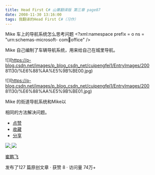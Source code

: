 ```yaml
---
title: Head First C# 山寨翻译版 第三章 page87
date: 2008-11-30 13:16:00
tags: 我翻译的Head First C#（习作）
---
```

Mike  车上的导航系统怎么思考问题  <?xml:namespace prefix = o ns = "urn:schemas-microsoft-
com:office:office" />

Mike  自己编制了车辆导航系统，用来给自己在城里导航。

![](https://p-blog.csdn.net/images/p_blog_csdn_net/cuipengfei1/EntryImages/200
81130/%E6%88%AA%E5%9B%BE00.jpg)

![](https://p-blog.csdn.net/images/p_blog_csdn_net/cuipengfei1/EntryImages/200
81130/%E6%88%AA%E5%9B%BE01.jpg)

Mike  的街道导航系统和Mike以

相同的方法解决问题。

  * [ 点赞  ](javascript:;)
  * [ 收藏  ](javascript:;)
  * [ 分享 ](javascript:;)

[ ![](https://profile.csdnimg.cn/5/2/5/3_cuipengfei1)
![](https://g.csdnimg.cn/static/user-reg-year/1x/11.png)
](https://blog.csdn.net/cuipengfei1)

[ 崔鹏飞 ](https://blog.csdn.net/cuipengfei1)

发布了127 篇原创文章  ·  获赞 8  ·  访问量 74万+

